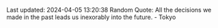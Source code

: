 Last updated: 2024-04-05 13:20:38
Random Quote: All the decisions we made in the past leads us inexorably into the future. - Tokyo
